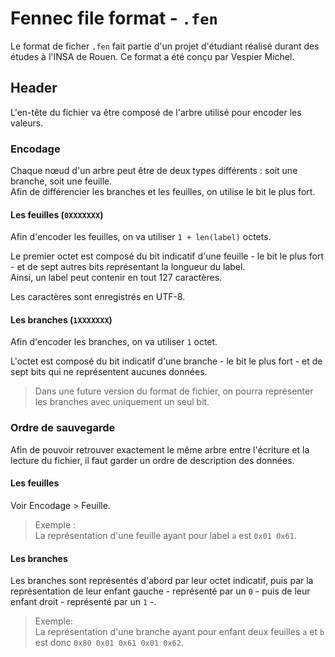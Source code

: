 # Fennec file format - `.fen`

Le format de ficher `.fen` fait partie d'un projet d'étudiant réalisé durant des études à l'INSA de Rouen. Ce format a été conçu par Vespier Michel.

## Header

L'en-tête du fichier va être composé de l'arbre utilisé pour encoder les valeurs.

### Encodage

Chaque nœud d'un arbre peut être de deux types différents : soit une branche, soit une feuille.\
Afin de différencier les branches et les feuilles, on utilise le bit le plus fort.

#### Les feuilles (`0XXXXXXX`)

Afin d'encoder les feuilles, on va utiliser `1 + len(label)` octets.

Le premier octet est composé du bit indicatif d'une feuille - le bit le plus fort - et de sept autres bits représentant la longueur du label.\
Ainsi, un label peut contenir en tout 127 caractères.

Les caractères sont enregistrés en UTF-8.

#### Les branches (`1XXXXXXX`)

Afin d'encoder les branches, on va utiliser `1` octet.

L'octet est composé du bit indicatif d'une branche - le bit le plus fort - et de sept bits qui ne représentent aucunes données.

> Dans une future version du format de fichier, on pourra représenter les branches avec uniquement un seul bit.

### Ordre de sauvegarde

Afin de pouvoir retrouver exactement le même arbre entre l'écriture et la lecture du fichier, il faut garder un ordre de description des données.

#### Les feuilles

Voir Encodage > Feuille.

> Exemple :\
> La représentation d'une feuille ayant pour label `a` est `0x01 0x61`.

#### Les branches

Les branches sont représentés d'abord par leur octet indicatif, puis par la représentation de leur enfant gauche -  représenté par un `0` - puis de leur enfant droit - représenté par un `1` -.

> Exemple:\
> La représentation d'une branche ayant pour enfant deux feuilles `a` et `b` est donc `0x80 0x01 0x61 0x01 0x62`.
